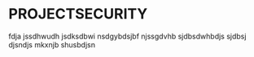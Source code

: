 # PROJECTSECURITY
fdja
jssdhwudh
jsdksdbwi
nsdgybdsjbf
njssgdvhb
sjdbsdwhbdjs
sjdbsj
djsndjs
mkxnjb
shusbdjsn
